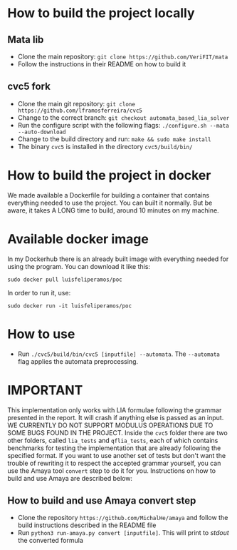 # How to build the project locally

## Mata lib

- Clone the main repository: `git clone https://github.com/VeriFIT/mata`
- Follow the instructions in their README on how to build it

## cvc5 fork

- Clone the main git repository: `git clone https://github.com/lframosferreira/cvc5`
- Change to the correct branch: `git checkout automata_based_lia_solver`
- Run the configure script with the following flags: `./configure.sh --mata --auto-download`
- Change to the build directory and run: `make && sudo make install`
- The binary `cvc5` is installed in the directory `cvc5/build/bin/`

# How to build the project in docker

We made available a Dockerfile for building a container that contains everything needed to use the project. You can built it normally. But be aware, it takes A LONG time to build, around 10 minutes on my machine.

# Available docker image

In my Dockerhub there is an already built image with everything needed for using the program. You can download it like this:

`sudo docker pull luisfeliperamos/poc`

In order to run it, use:

`sudo docker run -it luisfeliperamos/poc`

# How to use

- Run `./cvc5/build/bin/cvc5 [inputfile] --automata`. The `--automata` flag applies the automata preprocessing.

# IMPORTANT

This implementation only works with LIA formulae following the grammar presented in the report. It will crash if anything else is passed as an input.
WE CURRENTLY DO NOT SUPPORT MODULUS OPERATIONS DUE TO SOME BUGS FOUND IN THE PROJECT.
Inside the `cvc5` folder there are two other folders, called `lia_tests` and `qflia_tests`, each of which contains benchmarks for testing the implementation that are already following
the specified format. If you want to use another set of tests but don't want the trouble of rewriting it to respect the accepted grammar yourself, you can use the Amaya tool `convert` step
to do it for you. Instructions on how to build and use Amaya are described below:

## How to build and use Amaya convert step

- Clone the repository `https://github.com/MichalHe/amaya` and follow the build instructions described in the README file
- Run `python3 run-amaya.py convert [inputfile]`. This will print to *stdout* the converted formula
